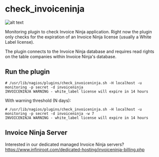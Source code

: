 # check_invoiceninja
![alt text](https://www.infiniroot.com/graph/news/973-infiniroot-invoiceninja.png)

Monitoring plugin to check Invoice Ninja application. Right now the plugin only checks for the expiration of an Invoice Ninja license (usually a White Label license).

The plugin connects to the Invoice Ninja database and requires read rights on the table companies within Invoice Ninja's database.

## Run the plugin

```
# /usr/lib/nagios/plugins/check_invoiceninja.sh -H localhost -u monitoring -p secret -d invoiceninja
INVOICENINJA WARNING - white_label license will expire in 14 hours
```

With warning threshold (N days):

```
# /usr/lib/nagios/plugins/check_invoiceninja.sh -H localhost -u monitoring -p secret -d invoiceninja -w 7
INVOICENINJA WARNING - white_label license will expire in 14 hours
```

## Invoice Ninja Server

Interested in our dedicated managed Invoice Ninja servers? https://www.infiniroot.com/dedicated-hosting/invoiceninja-billing.php
